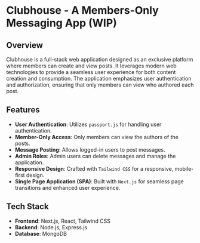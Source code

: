 # Clubhouse - A Members-Only Messaging App (WIP)

## Overview
Clubhouse is a full-stack web application designed as an exclusive platform where members can create and view posts. It leverages modern web technologies to provide a seamless user experience for both content creation and consumption. The application emphasizes user authentication and authorization, ensuring that only members can view who authored each post.

## Features
- **User Authentication**: Utilizes `passport.js` for handling user authentication.
- **Member-Only Access**: Only members can view the authors of the posts.
- **Message Posting**: Allows logged-in users to post messages.
- **Admin Roles**: Admin users can delete messages and manage the application.
- **Responsive Design**: Crafted with `Tailwind CSS` for a responsive, mobile-first design.
- **Single Page Application (SPA)**: Built with `Next.js` for seamless page transitions and enhanced user experience.

## Tech Stack
- **Frontend**: Next.js, React, Tailwind CSS
- **Backend**: Node.js, Express.js
- **Database**: MongoDB